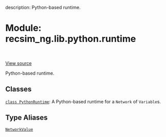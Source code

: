 description: Python-based runtime.

<div itemscope itemtype="http://developers.google.com/ReferenceObject">
<meta itemprop="name" content="recsim_ng.lib.python.runtime" />
<meta itemprop="path" content="Stable" />
</div>

# Module: recsim_ng.lib.python.runtime

<!-- Insert buttons and diff -->

<table class="tfo-notebook-buttons tfo-api nocontent" align="left">

</table>

<a target="_blank" href="https://github.com/google-research/recsim_ng/tree/master/recsim_ng/lib/python/runtime.py">View
source</a>

Python-based runtime.

## Classes

[`class PythonRuntime`](../../../recsim_ng/lib/python/runtime/PythonRuntime.md):
A Python-based runtime for a `Network` of `Variable`s.

## Type Aliases

[`NetworkValue`](../../../recsim_ng/core/network/NetworkValue.md)
